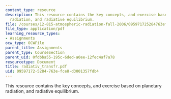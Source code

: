 ```yaml
---
content_type: resource
description: This resource contains the key concepts, and exercise based on planetary
  radiation, and radiative equilibrium.
file: /courses/12-815-atmospheric-radiation-fall-2006/095971725284763efce8d3001357fdb4_radiativ_transfr.pdf
file_type: application/pdf
learning_resource_types:
- Assignments
ocw_type: OCWFile
parent_title: Assignments
parent_type: CourseSection
parent_uid: 0fdbba55-195c-6ded-a0ee-12fec4af7a78
resourcetype: Document
title: radiativ_transfr.pdf
uid: 09597172-5284-763e-fce8-d3001357fdb4
---
```

This resource contains the key concepts, and exercise based on planetary radiation, and radiative equilibrium.

